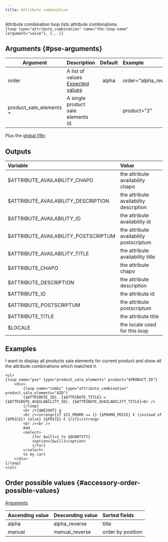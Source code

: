 ```yaml
---
title: Attribute combination
---
```


Attribute combination loop lists attribute combinations.  
`{loop type="attribute_combination" name="the-loop-name" [argument="value"], [...]}`

## Arguments {#pse-arguments}

| Argument                 | Description                                                                | Default | Example               |
| ------------------------ |:---------------------------------------------------------------------------| :-----: | :---------------------|
| order                    | A list of values <br/> [Expected values](#accessory-order-possible-values) | alpha   | order="alpha_reverse" |
| product_sale_elements \* | A single product sale elements id.                                         |         |  product="2"          |

Plus the [global I18n](./global_arguments_I18n.md)

## Outputs

| Variable                                                  | Value                                   |
| :-------------------------------------------------------  | :-------------------------------------- |
| $ATTRIBUTE_AVAILABILITY_CHAPO                             | the attribute availability chapo        |
| $ATTRIBUTE_AVAILABILITY_DESCRIPTION                       | the attribute availability description  |
| $ATTRIBUTE_AVAILABILITY_ID                                | the attribute availability id           |
| $ATTRIBUTE_AVAILABILITY_POSTSCRIPTUM                      | the attribute availability postscriptum |
| $ATTRIBUTE_AVAILABILITY_TITLE                             | the attribute availability title        |
| $ATTRIBUTE_CHAPO                                          | the attribute chapo                     |
| $ATTRIBUTE_DESCRIPTION                                    | the attribute description               |
| $ATTRIBUTE_ID                                             | the attribute id                        |
| $ATTRIBUTE_POSTSCRIPTUM                                   | the attribute postscriptum              |
| $ATTRIBUTE_TITLE                                          | the attribute title                     |
| $LOCALE                                                   | the locale used for this loop           |

## Examples

I want to display all products sale elements for current product and show all the attribute combinations which matched it.

```smarty
<ul>
{loop name="pse" type="product_sale_elements" product="$PRODUCT_ID"}
    <div>
        {loop name="combi" type="attribute_combination" product_sale_elements="$ID"}
        {$ATTRIBUTE_ID}. {$ATTRIBUTE_TITLE} = {$ATTRIBUTE_AVAILABILITY_ID}. {$ATTRIBUTE_AVAILABILITY_TITLE}<br />
        {/loop}
        <br />{$WEIGHT} g
        <br /><strong>{if $IS_PROMO == 1} {$PROMO_PRICE} € (instead of {$PRICE}) {else} {$PRICE} € {/if}</strong>
        <br /><br />
        Add
        <select>
            {for $will=1 to $QUANTITY}
            <option>{$will}</option>
            {/for}
        </select>
        to my cart
    </div>
{/loop}
</ul>
```

## Order possible values {#accessory-order-possible-values}

[Arguments](#pse-arguments)

| Ascending value                  | Descending value  | Sorted fields     |
|----------------------------------|-------------------|:------------------|
| alpha                            | alpha_reverse     | title             |
| manual                           | manual_reverse    | order by position |
